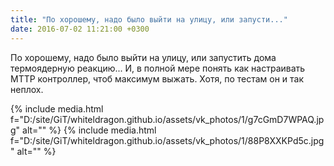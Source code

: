 ```yaml
---
title: "По хорошему, надо было выйти на улицу, или запусти..."
date: 2016-07-02 11:21:00 +0300
---
```


По хорошему, надо было выйти на улицу, или запустить дома термоядерную реакцию... И, в полной мере понять как настраивать MTTP контроллер, чтоб максимум выжать. Хотя, по тестам он и так неплох.


{% include media.html f="D:/site/GiT/whiteldragon.github.io/assets/vk_photos/1/g7cGmD7WPAQ.jpg" alt="" %}
{% include media.html f="D:/site/GiT/whiteldragon.github.io/assets/vk_photos/1/88P8XXKPd5c.jpg" alt="" %}
